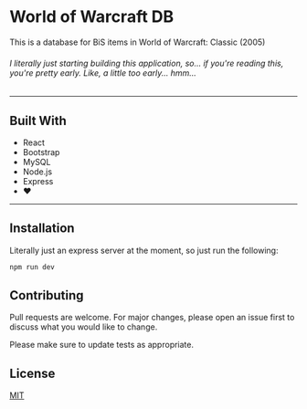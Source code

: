# World of Warcraft DB

This is a database for BiS items in World of Warcraft: Classic (2005)

###### I literally just starting building this application, so... if you're reading this, you're pretty early. Like, a little _too_ early... _hmm..._

<hr/>

## Built With

- React
- Bootstrap
- MySQL
- Node.js
- Express
- ❤️

<hr/>

## Installation

Literally just an express server at the moment, so just run the following:

```bash
npm run dev
```

## Contributing

Pull requests are welcome. For major changes, please open an issue first
to discuss what you would like to change.

Please make sure to update tests as appropriate.

## License

[MIT](https://choosealicense.com/licenses/mit/)
